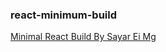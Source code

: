 ### react-minimum-build
[Minimal React Build By Sayar Ei Mg](https://gist.github.com/eimg/50832314c7bfbc8d46ed65c44b9d76b5)
